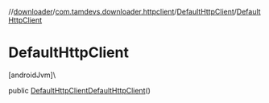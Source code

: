 //[downloader](../../../index.md)/[com.tamdevs.downloader.httpclient](../index.md)/[DefaultHttpClient](index.md)/[DefaultHttpClient](-default-http-client.md)

# DefaultHttpClient

[androidJvm]\

public [DefaultHttpClient](index.md)[DefaultHttpClient](-default-http-client.md)()
